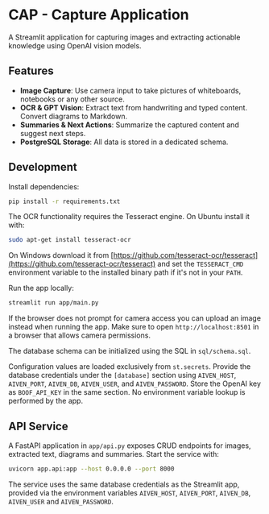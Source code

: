 # CAP - Capture Application

A Streamlit application for capturing images and extracting actionable knowledge using OpenAI vision models.

## Features
- **Image Capture**: Use camera input to take pictures of whiteboards, notebooks or any other source.
- **OCR & GPT Vision**: Extract text from handwriting and typed content. Convert diagrams to Markdown.
- **Summaries & Next Actions**: Summarize the captured content and suggest next steps.
- **PostgreSQL Storage**: All data is stored in a dedicated schema.

## Development

Install dependencies:
```bash
pip install -r requirements.txt
```

The OCR functionality requires the Tesseract engine. On Ubuntu install it with:

```bash
sudo apt-get install tesseract-ocr
```

On Windows download it from [https://github.com/tesseract-ocr/tesseract](https://github.com/tesseract-ocr/tesseract) and set the `TESSERACT_CMD` environment variable to the installed binary path if it's not in your `PATH`.

Run the app locally:
```bash
streamlit run app/main.py
```

If the browser does not prompt for camera access you can upload an image instead when running the app. Make sure to open `http://localhost:8501` in a browser that allows camera permissions.

The database schema can be initialized using the SQL in `sql/schema.sql`.

Configuration values are loaded exclusively from `st.secrets`.
Provide the database credentials under the `[database]` section using
`AIVEN_HOST`, `AIVEN_PORT`, `AIVEN_DB`, `AIVEN_USER`, and `AIVEN_PASSWORD`.
Store the OpenAI key as `BOOF_API_KEY` in the same section. No environment
variable lookup is performed by the app.


## API Service

A FastAPI application in `app/api.py` exposes CRUD endpoints for images,
extracted text, diagrams and summaries. Start the service with:

```bash
uvicorn app.api:app --host 0.0.0.0 --port 8000
```

The service uses the same database credentials as the Streamlit app, provided
via the environment variables `AIVEN_HOST`, `AIVEN_PORT`, `AIVEN_DB`,
`AIVEN_USER` and `AIVEN_PASSWORD`.
